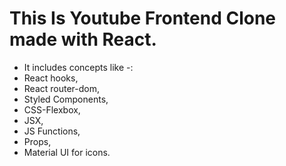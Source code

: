 # This Is Youtube Frontend Clone made with React.
- It includes concepts like -:
- React hooks,
- React router-dom, 
- Styled Components,
- CSS-Flexbox, 
- JSX, 
- JS Functions, 
- Props, 
- Material UI for icons.

